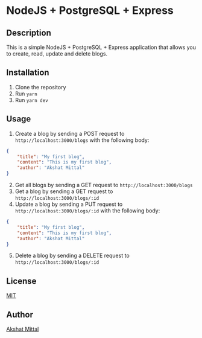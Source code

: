# NodeJS + PostgreSQL + Express

## Description

This is a simple NodeJS + PostgreSQL + Express application that allows you to create, read, update and delete blogs.

## Installation

1. Clone the repository
2. Run `yarn`
3. Run `yarn dev`

## Usage

1. Create a blog by sending a POST request to `http://localhost:3000/blogs` with the following body:

```json
{
    "title": "My first blog",
    "content": "This is my first blog",
    "author": "Akshat Mittal"
}
```

2. Get all blogs by sending a GET request to `http://localhost:3000/blogs`
3. Get a blog by sending a GET request to `http://localhost:3000/blogs/:id`
4. Update a blog by sending a PUT request to `http://localhost:3000/blogs/:id` with the following body:

```json
{
    "title": "My first blog",
    "content": "This is my first blog",
    "author": "Akshat Mittal"
}
```

5. Delete a blog by sending a DELETE request to `http://localhost:3000/blogs/:id`

## License

[MIT](LICENSE)

## Author

[Akshat Mittal](https://akshatmittal61.vercel.app/)

